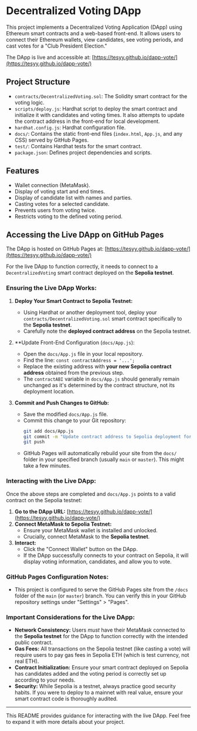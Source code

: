 # Decentralized Voting DApp

This project implements a Decentralized Voting Application (DApp) using Ethereum smart contracts and a web-based front-end. It allows users to connect their Ethereum wallets, view candidates, see voting periods, and cast votes for a "Club President Election."

The DApp is live and accessible at: [https://tesyy.github.io/dapp-vote/](https://tesyy.github.io/dapp-vote/)

## Project Structure

-   `contracts/DecentralizedVoting.sol`: The Solidity smart contract for the voting logic.
-   `scripts/deploy.js`: Hardhat script to deploy the smart contract and initialize it with candidates and voting times. It also attempts to update the contract address in the front-end for local development.
-   `hardhat.config.js`: Hardhat configuration file.
-   `docs/`: Contains the static front-end files (`index.html`, `App.js`, and any CSS) served by GitHub Pages.
-   `test/`: Contains Hardhat tests for the smart contract.
-   `package.json`: Defines project dependencies and scripts.

## Features

-   Wallet connection (MetaMask).
-   Display of voting start and end times.
-   Display of candidate list with names and parties.
-   Casting votes for a selected candidate.
-   Prevents users from voting twice.
-   Restricts voting to the defined voting period.


## Accessing the Live DApp on GitHub Pages

The DApp is hosted on GitHub Pages at: [https://tesyy.github.io/dapp-vote/](https://tesyy.github.io/dapp-vote/)

For the live DApp to function correctly, it needs to connect to a `DecentralizedVoting` smart contract deployed on the **Sepolia testnet**.

### Ensuring the Live DApp Works:

1.  **Deploy Your Smart Contract to Sepolia Testnet:**
    -   Using Hardhat or another deployment tool, deploy your `contracts/DecentralizedVoting.sol` smart contract specifically to the **Sepolia testnet**.
    -   Carefully note the **deployed contract address** on the Sepolia testnet.

2.  **Update Front-End Configuration (`docs/App.js`):
    -   Open the `docs/App.js` file in your local repository.
    -   Find the line: `const contractAddress = '...';`
    -   Replace the existing address with **your new Sepolia contract address** obtained from the previous step.
    -   The `contractABI` variable in `docs/App.js` should generally remain unchanged as it's determined by the contract structure, not its deployment location.

3.  **Commit and Push Changes to GitHub:**
    -   Save the modified `docs/App.js` file.
    -   Commit this change to your Git repository:
        ```bash
        git add docs/App.js
        git commit -m "Update contract address to Sepolia deployment for live DApp"
        git push
        ```
    -   GitHub Pages will automatically rebuild your site from the `docs/` folder in your specified branch (usually `main` or `master`). This might take a few minutes.

### Interacting with the Live DApp:

Once the above steps are completed and `docs/App.js` points to a valid contract on the Sepolia testnet:

1.  **Go to the DApp URL:** [https://tesyy.github.io/dapp-vote/](https://tesyy.github.io/dapp-vote/)
2.  **Connect MetaMask to Sepolia Testnet:**
    -   Ensure your MetaMask wallet is installed and unlocked.
    -   Crucially, connect MetaMask to the **Sepolia testnet**.
3.  **Interact:**
    -   Click the "Connect Wallet" button on the DApp.
    -   If the DApp successfully connects to your contract on Sepolia, it will display voting information, candidates, and allow you to vote.

### GitHub Pages Configuration Notes:

-   This project is configured to serve the GitHub Pages site from the `/docs` folder of the `main` (or `master`) branch. You can verify this in your GitHub repository settings under "Settings" > "Pages".

### Important Considerations for the Live DApp:

-   **Network Consistency:** Users *must* have their MetaMask connected to the **Sepolia testnet** for the DApp to function correctly with the intended public contract.
-   **Gas Fees:** All transactions on the Sepolia testnet (like casting a vote) will require users to pay gas fees in Sepolia ETH (which is test currency, not real ETH).
-   **Contract Initialization:** Ensure your smart contract deployed on Sepolia has candidates added and the voting period is correctly set up according to your needs.
-   **Security:** While Sepolia is a testnet, always practice good security habits. If you were to deploy to a mainnet with real value, ensure your smart contract code is thoroughly audited.

---

This README provides guidance for interacting with the live DApp. Feel free to expand it with more details about your project.

